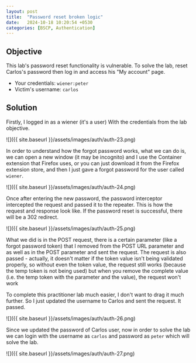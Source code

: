 ```yaml
---
layout: post
title:  "Password reset broken logic"
date:   2024-10-18 10:20:54 +0530
categories: [BSCP, Authentication]
---
```


## Objective 

This lab's password reset functionality is vulnerable. To solve the lab, reset Carlos's password then log in and access his "My account" page.

- Your credentials: `wiener:peter`
- Victim's username: `carlos`

## Solution 

Firstly, I logged in as a wiener (it's a user) With the credentials from the lab objective. 

![]({{ site.baseurl }}/assets/images/auth/auth-23.png)

In order to understand how the forgot password works, what we can do is, we can open a new window (it may be incognito) and I use the Container extension that Firefox uses, or you can just download it from the Firefox extension store, and then I just gave a forgot password for the user called `wiener`. 

![]({{ site.baseurl }}/assets/images/auth/auth-24.png)

Once after entering the new password, the password interceptor intercepted the request and passed it to the repeater. This is how the request and response look like. If the password reset is successful, there will be a 302 redirect.  

![]({{ site.baseurl }}/assets/images/auth/auth-25.png)

What we did is in the POST request, there is a certain parameter (like a forgot password token) that I removed from the POST URL parameter and as well as in the POST parameter and sent the request. The request is also passed - actually, it doesn't matter if the token value isn't being validated properly, so without even the token value, the request still works (because the temp token is not being used) but when you remove the complete value (i.e. the temp token with the parameter and the value), the request won't work 

To complete this practitioner lab much easier, I don't want to drag it much further. So I just updated the username to Carlos and sent the request. It passed. 

![]({{ site.baseurl }}/assets/images/auth/auth-26.png)

Since we updated the password of Carlos user, now in order to solve the lab we can login with the username as `carlos` and password as `peter` which will solve the lab. 

![]({{ site.baseurl }}/assets/images/auth/auth-27.png)